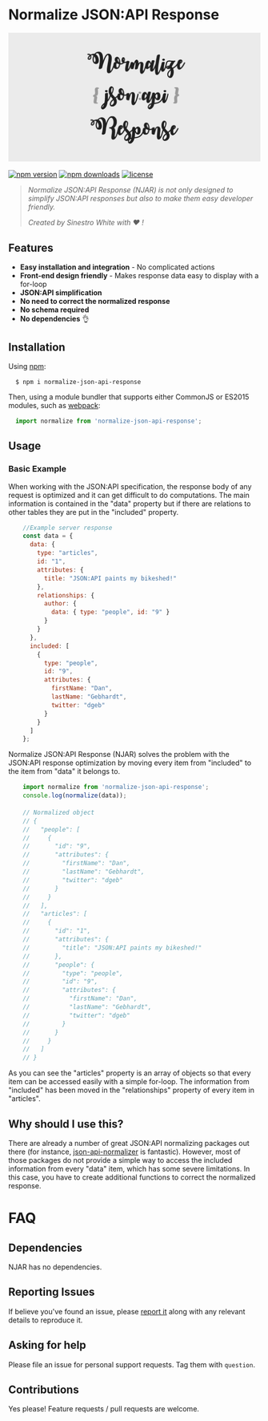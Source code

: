 # Normalize JSON:API Response

![Logo](/img/logo.png)

[![npm version](https://img.shields.io/npm/v/normalize-json-api-response.svg)](https://www.npmjs.com/package/normalize-json-api-response)
[![npm downloads](https://img.shields.io/npm/dt/normalize-json-api-response.svg)](https://www.npmjs.com/package/normalize-json-api-response)
[![license](https://img.shields.io/npm/l/normalize-json-api-response.svg)](https://github.com/SinestroWhite/Normalize-JSON-API/blob/master/LICENSE)

> *Normalize JSON:API Response (NJAR) is not only designed to simplify JSON:API responses but also to make them easy developer friendly.*
>
> *Created by Sinestro White with :heart: !*

## Features

- **Easy installation and integration** - No complicated actions
- **Front-end design friendly** - Makes response data easy to display with a for-loop
- **JSON:API simplification**
- **No need to correct the normalized response**
- **No schema required**
- **No dependencies** 👌

## Installation

Using [npm](https://www.npmjs.com/package/normalize-json-api-response):

```
  $ npm i normalize-json-api-response
```

Then, using a module bundler that supports either CommonJS or ES2015 modules, such as [webpack](https://github.com/webpack/webpack):

```js
  import normalize from 'normalize-json-api-response';
```

## Usage

### Basic Example

When working with the JSON:API specification, the response body of any request is optimized and it can get difficult to 
do computations. The main information is contained in the "data" property but if there are relations to other tables they
are put in the "included" property.

```js
    //Example server response
    const data = {
      data: {
        type: "articles",
        id: "1",
        attributes: {
          title: "JSON:API paints my bikeshed!"
        },
        relationships: {
          author: {
            data: { type: "people", id: "9" }
          }
        }
      },
      included: [
        {
          type: "people",
          id: "9",
          attributes: {
            firstName: "Dan",
            lastName: "Gebhardt",
            twitter: "dgeb"
          }
        }
      ]
    };

```

Normalize JSON:API Response (NJAR) solves the problem with the JSON:API response optimization by moving every item from
"included" to the item from "data" it belongs to.

```js
    import normalize from 'normalize-json-api-response';
    console.log(normalize(data));
    
    // Normalized object
    // {
    //   "people": [
    //     {
    //       "id": "9",
    //       "attributes": {
    //         "firstName": "Dan",
    //         "lastName": "Gebhardt",
    //         "twitter": "dgeb"
    //       }
    //     }
    //   ],
    //   "articles": [
    //     {
    //       "id": "1",
    //       "attributes": {
    //         "title": "JSON:API paints my bikeshed!"
    //       },
    //       "people": {
    //         "type": "people",
    //         "id": "9",
    //         "attributes": {
    //           "firstName": "Dan",
    //           "lastName": "Gebhardt",
    //           "twitter": "dgeb"
    //         }
    //       }
    //     }
    //   ]
    // }

```

As you can see the "articles" property is an array of objects so that every item can be accessed easily with a simple for-loop.
The information from "included" has been moved in the "relationships" property of every item in "articles".

## Why should I use this?

There are already a number of great JSON:API normalizing packages out there (for instance, [json-api-normalizer](https://www.npmjs.com/package/json-api-normalizer) is fantastic).
However, most of those packages do not provide a simple way to access the included information from every "data" item, 
which has some severe limitations. In this case, you have to create additional functions to correct the normalized response.

# FAQ

## Dependencies

NJAR has no dependencies.

## Reporting Issues

If believe you've found an issue, please [report it](https://github.com/SinestroWhite/Normalize-JSON-API/issues) along with any relevant details to reproduce it.

## Asking for help

Please file an issue for personal support requests. Tag them with `question`.

## Contributions

Yes please! Feature requests / pull requests are welcome.

